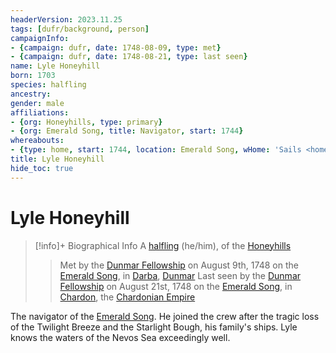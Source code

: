 ```yaml
---
headerVersion: 2023.11.25
tags: [dufr/background, person]
campaignInfo:
- {campaign: dufr, date: 1748-08-09, type: met}
- {campaign: dufr, date: 1748-08-21, type: last seen}
name: Lyle Honeyhill
born: 1703
species: halfling
ancestry:
gender: male
affiliations:
- {org: Honeyhills, type: primary}
- {org: Emerald Song, title: Navigator, start: 1744}
whereabouts:
- {type: home, start: 1744, location: Emerald Song, wHome: 'Sails <home:qr>'}
title: Lyle Honeyhill
hide_toc: true
---
```

# Lyle Honeyhill
>[!info]+ Biographical Info
> A [halfling](<../../species/children-of-the-embodied-gods/halflings/halflings.md>) (he/him), of the [Honeyhills](<../../groups/halfling-families/honeyhills.md>)
> 
> 
>> 
>>  Met by the [Dunmar Fellowship](<../pcs/dunmar-fellowship/dunmar-fellowship.md>) on August 9th, 1748 on the [Emerald Song](<../../things/ships/emerald-song.md>), in [Darba](<../../gazetteer/greater-dunmar/realms/dunmar/coastal-dunmar/darba/darba.md>), [Dunmar](<../../gazetteer/greater-dunmar/realms/dunmar/dunmar.md>) 
>>  Last seen by the [Dunmar Fellowship](<../pcs/dunmar-fellowship/dunmar-fellowship.md>) on August 21st, 1748 on the [Emerald Song](<../../things/ships/emerald-song.md>), in [Chardon](<../../gazetteer/west-coast/chardonian-empire/chardon/chardon.md>), the [Chardonian Empire](<../../gazetteer/west-coast/chardonian-empire/chardonian-empire.md>) 

The navigator of the [Emerald Song](<../../things/ships/emerald-song.md>). He joined the crew after the tragic loss of the Twilight Breeze and the Starlight Bough, his family's ships. Lyle knows the waters of the Nevos Sea exceedingly well. 
